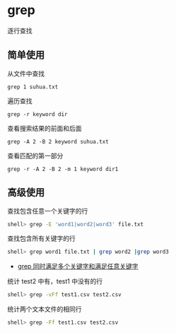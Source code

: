 # grep

逐行查找

## 简单使用

从文件中查找

```
grep 1 suhua.txt
```

遍历查找

```
grep -r keyword dir
```

查看搜索结果的前面和后面

```
grep -A 2 -B 2 keyword suhua.txt
```

查看匹配的第一部分

```
grep -r -A 2 -B 2 -m 1 keyword dir1
```

## 高级使用

查找包含任意一个关键字的行

```sh
shell> grep -E 'word1|word2|word3' file.txt
```

查找包含所有关键字的行

```sh
shell> grep word1 file.txt | grep word2 |grep word3
```

- [grep 同时满足多个关键字和满足任意关键字](https://www.cnblogs.com/smallrookie/p/6102691.html)

统计 test2 中有，test1 中没有的行

```sh
shell> grep -vFf test1.csv test2.csv
```

统计两个文本文件的相同行

```sh
shell> grep -Ff test1.csv test2.csv
```
